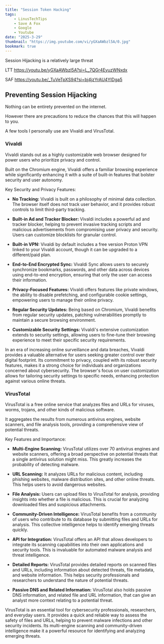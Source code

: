 ```yaml
---
title: "Session Token Hacking"
tags:
    - LinusTechTips
    - Save A Fox
    - Google
    - Youtube
date: "2025-3-29"
thumbnail: "https://img.youtube.com/vi/yGXaAWbzl5A/0.jpg"
bookmark: true
---
```


Session Hijacking is a relatively large threat





LTT https://youtu.be/yGXaAWbzl5A?si=L_7QGr4EyuzWNxdx 



SAF https://youtu.be/_TuVeTpXS94?si=bj4jzYrAU4YIDga5





## Preventing Session Hijacking

Nothing can be entirety prevented on the internet.

However there are precautions to reduce the chances that this will happen to you.

A few tools I personally use are Vivaldi and VirusTotal. 

### Vivaldi

Vivaldi stands out as a highly customizable web browser designed for power users who prioritize privacy and control.

 Built on the Chromium engine, Vivaldi offers a familiar browsing experience while significantly enhancing it with a suite of built-in features that bolster security and user autonomy.   

Key Security and Privacy Features:

* **No Tracking:** Vivaldi is built on a philosophy of minimal data collection. The browser itself does not track user behavior, and it provides robust controls to limit third-party tracking.
   
* **Built-in Ad and Tracker Blocker:** Vivaldi includes a powerful ad and tracker blocker, helping to prevent invasive tracking scripts and malicious advertisements from compromising user privacy and security. Users can customize blocklists for granular control.

* **Built-in VPN:** Vivaldi by default includes a free version Proton VPN linked to your Vivaldi account, though it can be upgraded to a different/paid plan.
  
* **End-to-End Encrypted Sync:** Vivaldi Sync allows users to securely synchronize bookmarks, passwords, and other data across devices using end-to-end encryption, ensuring that only the user can access their information. 
  
* **Privacy-Focused Features:** Vivaldi offers features like private windows, the ability to disable prefetching, and configurable cookie settings, empowering users to manage their online privacy.  
 
* **Regular Security Updates:** Being based on Chromium, Vivaldi benefits from regular security updates, patching vulnerabilities promptly to maintain a secure browsing environment.

* **Customizable Security Settings:** Vivaldi's extensive customization extends to security settings, allowing users to fine-tune their browsing experience to meet their specific security requirements.

In an era of increasing online surveillance and data breaches, Vivaldi provides a valuable alternative for users seeking greater control over their digital footprint. Its commitment to privacy, coupled with its robust security features, makes it a strong choice for individuals and organizations concerned about cybersecurity. The browser's focus on user customization allows for tailoring security settings to specific needs, enhancing protection against various online threats.   


### VirusTotal

VirusTotal is a free online service that analyzes files and URLs for viruses, worms, trojans, and other kinds of malicious software. 

It aggregates the results from numerous antivirus engines, website scanners, and file analysis tools, providing a comprehensive view of potential threats.   

Key Features and Importance:

* **Multi-Engine Scanning:** VirusTotal utilizes over 70 antivirus engines and website scanners, offering a broad perspective on potential threats that a single antivirus solution might miss. This greatly increases the probability of detecting malware.
   
* **URL Scanning:** It analyzes URLs for malicious content, including phishing websites, malware distribution sites, and other online threats. This helps users to avoid dangerous websites.   

* **File Analysis:** Users can upload files to VirusTotal for analysis, providing insights into whether a file is malicious. This is crucial for analyzing downloaded files and suspicious attachments.   

* **Community-Driven Intelligence:** VirusTotal benefits from a community of users who contribute to its database by submitting files and URLs for analysis. This collective intelligence helps to identify emerging threats quickly.
   
* **API for Integration:** VirusTotal offers an API that allows developers to integrate its scanning capabilities into their own applications and security tools. This is invaluable for automated malware analysis and threat intelligence.   

* **Detailed Reports:** VirusTotal provides detailed reports on scanned files and URLs, including information about detected threats, file metadata, and website information. This helps security professionals and researchers to understand the nature of potential threats.  

* **Passive DNS and Related Information:** VirusTotal also holds passive DNS information, and related file and URL information, that can give an analyst more context relating to a potential threat.   


VirusTotal is an essential tool for cybersecurity professionals, researchers, and everyday users. It provides a quick and reliable way to assess the safety of files and URLs, helping to prevent malware infections and other security incidents. Its multi-engine scanning and community-driven intelligence make it a powerful resource for identifying and analyzing emerging threats.

